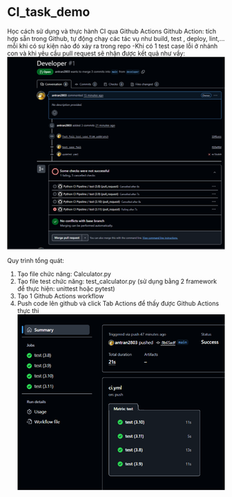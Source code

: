 # CI_task_demo

Học cách sử dụng và thực hành CI qua Github Actions
Github Action: tích hợp sẵn trong Github, tự động chạy các tác vụ như build, test , deploy, lint,... mỗi khi có sự kiện nào đó xảy ra trong repo
-Khi có 1 test case lỗi ở nhánh con và khi yêu cầu pull request sẽ nhận được kết quả như vầy:
![alt text](image-1.png)

Quy trình tổng quát: 
 1. Tạo file chức năng: Calculator.py
 2. Tạo file test chức năng: 
 test_calculator.py (sử dụng bằng 2 framework để thực hiện: unittest hoặc pytest)
 3. Tạo 1 Github Actions workflow
 4. Push code lên github và click Tab Actions để thấy được Github Actions thực thi
 ![alt text](image-2.png)
  